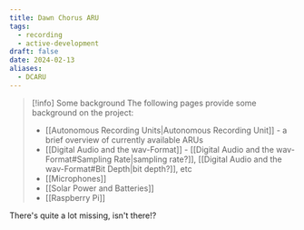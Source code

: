 ```yaml
---
title: Dawn Chorus ARU
tags:
  - recording
  - active-development
draft: false
date: 2024-02-13
aliases:
  - DCARU
---
```



> [!info] Some background
> The following pages provide some background on the project:
> - [[Autonomous Recording Units|Autonomous Recording Unit]] - a brief overview of currently available ARUs
> - [[Digital Audio and the wav-Format]] - [[Digital Audio and the wav-Format#Sampling Rate|sampling rate?]], [[Digital Audio and the wav-Format#Bit Depth|bit depth?]], etc
> - [[Microphones]]
> - [[Solar Power and Batteries]]
> - [[Raspberry Pi]]

There's quite a lot missing, isn't there!?